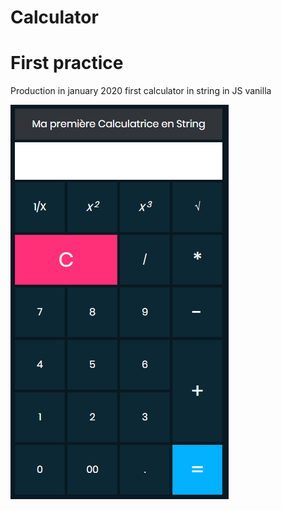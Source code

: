 ﻿# Calculator

# First practice

Production in january 2020
first calculator in string in JS vanilla

![](assets/images/calculator.PNG)


